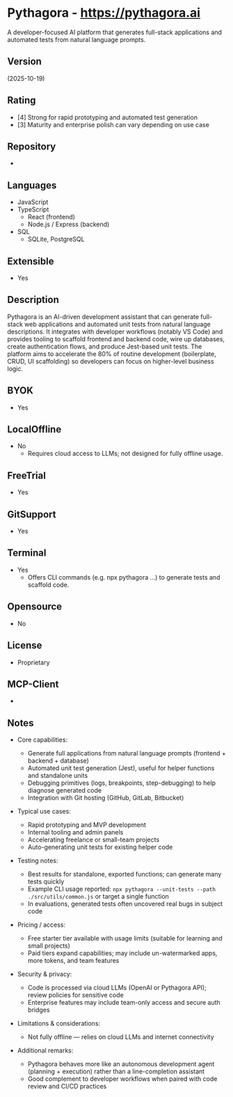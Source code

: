 # Pythagora - https://pythagora.ai
A developer-focused AI platform that generates full-stack applications and automated tests from natural language prompts.

## Version
(2025-10-19)

## Rating
- [4] Strong for rapid prototyping and automated test generation
- [3] Maturity and enterprise polish can vary depending on use case

## Repository
- 

## Languages
- JavaScript
- TypeScript
  - React (frontend)
  - Node.js / Express (backend)
- SQL
  - SQLite, PostgreSQL

## Extensible
- Yes

## Description
Pythagora is an AI-driven development assistant that can generate full-stack web applications and automated unit tests from natural language descriptions. It integrates with developer workflows (notably VS Code) and provides tooling to scaffold frontend and backend code, wire up databases, create authentication flows, and produce Jest-based unit tests. The platform aims to accelerate the 80% of routine development (boilerplate, CRUD, UI scaffolding) so developers can focus on higher-level business logic.

## BYOK
- Yes

## LocalOffline
- No
  - Requires cloud access to LLMs; not designed for fully offline usage.

## FreeTrial
- Yes

## GitSupport
- Yes

## Terminal
- Yes
  - Offers CLI commands (e.g. npx pythagora ...) to generate tests and scaffold code.

## Opensource
- No

## License
- Proprietary

## MCP-Client
- 

## Notes
- Core capabilities:
  - Generate full applications from natural language prompts (frontend + backend + database)
  - Automated unit test generation (Jest), useful for helper functions and standalone units
  - Debugging primitives (logs, breakpoints, step-debugging) to help diagnose generated code
  - Integration with Git hosting (GitHub, GitLab, Bitbucket)

- Typical use cases:
  - Rapid prototyping and MVP development
  - Internal tooling and admin panels
  - Accelerating freelance or small-team projects
  - Auto-generating unit tests for existing helper code

- Testing notes:
  - Best results for standalone, exported functions; can generate many tests quickly
  - Example CLI usage reported: `npx pythagora --unit-tests --path ./src/utils/common.js` or target a single function
  - In evaluations, generated tests often uncovered real bugs in subject code

- Pricing / access:
  - Free starter tier available with usage limits (suitable for learning and small projects)
  - Paid tiers expand capabilities; may include un-watermarked apps, more tokens, and team features

- Security & privacy:
  - Code is processed via cloud LLMs (OpenAI or Pythagora API); review policies for sensitive code
  - Enterprise features may include team-only access and secure auth bridges

- Limitations & considerations:
  - Not fully offline — relies on cloud LLMs and internet connectivity

- Additional remarks:
  - Pythagora behaves more like an autonomous development agent (planning + execution) rather than a line-completion assistant
  - Good complement to developer workflows when paired with code review and CI/CD practices